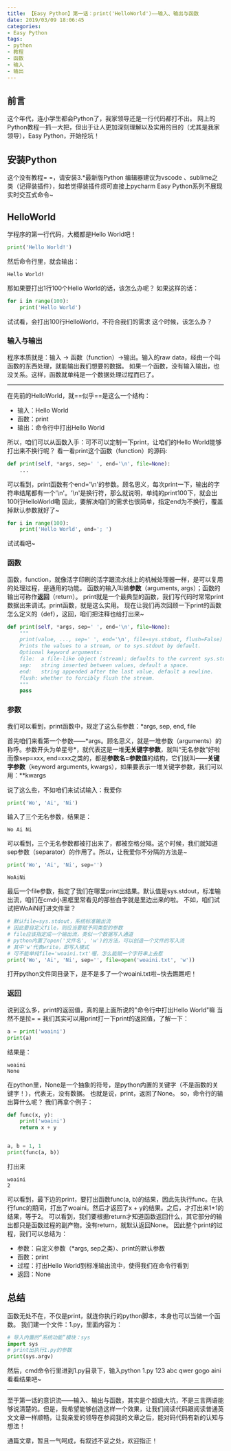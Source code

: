 ```yaml
---
title: 【Easy Python】第一话：print('HelloWorld')——输入、输出与函数
date: 2019/03/09 18:06:45
categories:
- Easy Python
tags:
- python
- 教程
- 函数
- 输入
- 输出
---
```


## 前言

这个年代，连小学生都会Python了，我家领导还是一行代码都打不出。
网上的Python教程一抓一大把，但出于让人更加深刻理解以及实用的目的（尤其是我家领导），Easy Python，开始挖坑！

## 安装Python

这个没有教程= =，请安装3.*最新版Python
编辑器建议为vscode 、sublime之类（记得装插件），如若觉得装插件烦可直接上pycharm
Easy Python系列不展现实时交互式命令~

## HelloWorld

学程序的第一行代码，大概都是Hello World吧！

```python
print('Hello World!')
```

然后命令行里，就会输出：

```plain
Hello World!
```

那如果要打出1行100个Hello World的话，该怎么办呢？
如果这样的话：

```python
for i in range(100):
    print('Hello World')
```

试试看，会打出100行HelloWorld，不符合我们的需求
这个时候，该怎么办？

<!-- more -->

### 输入与输出

程序本质就是：输入 -> 函数（function）->输出。输入的raw data，经由一个叫函数的东西处理，就能输出我们想要的数据。
如果一个函数，没有输入输出，也没关系。这样，函数就单纯是一个数据处理过程而已了。

---

在先前的HelloWorld，就==似乎==是这么一个结构：

- 输入：Hello World
- 函数：print
- 输出：命令行中打出Hello World

所以，咱们可以从函数入手：可不可以定制一下print，让咱们的Hello World能够打出来不换行呢？
看一看print这个函数（function）的源码:

```python
def print(self, *args, sep=' ', end='\n', file=None):
    ...
```

可以看到，print函数有个end='\n'的参数。顾名思义，每次print一下，输出的字符串结尾都有一个'\n'。'\n'是换行符，那么就说明，单纯的print100下，就会出100行HelloWorld嘞
因此，要解决咱们的需求也很简单，指定end为不换行，覆盖掉默认参数就好了~

```python
for i in range(100):
    print('Hello World', end='; ')
```

试试看吧~

### 函数

函数，function，就像活字印刷的活字跟流水线上的机械处理器一样，是可以复用的处理过程，是通用的功能。
函数的输入叫做**参数**（arguments, args）；函数的输出可称作**返回**（return）。
print就是一个最典型的函数，我们写代码时常常print数据出来调试。print函数，就是这么实用。
现在让我们再次回顾一下print的函数怎么定义的（def），这回，咱们把注释也给打出来~

```python
def print(self, *args, sep=' ', end='\n', file=None):
    """
    print(value, ..., sep=' ', end='\n', file=sys.stdout, flush=False)
    Prints the values to a stream, or to sys.stdout by default.
    Optional keyword arguments:
    file:  a file-like object (stream); defaults to the current sys.stdout.
    sep:   string inserted between values, default a space.
    end:   string appended after the last value, default a newline.
    flush: whether to forcibly flush the stream.
    """
    pass
```

### 参数

我们可以看到，print函数中，规定了这么些参数：*args, sep, end, file

首先咱们来看第一个参数——\*args。顾名思义，就是一堆参数（arguments）的称呼。参数开头为单星号\*，就代表这是一堆**无关键字参数**，就叫“无名参数”好啦
而像sep=xxx, end=xxx之类的，都是**参数名=参数值**的结构，它们就叫——**关键字参数**（keyword arguments, kwargs），如果要表示一堆关键字参数，我们可以用：\*\*kwargs

说了这么些，不如咱们来试试输入：我爱你

```python
print('Wo', 'Ai', 'Ni')
```

输入了三个无名参数，结果是：

```plain
Wo Ai Ni
```

可以看到，三个无名参数都被打出来了，都被空格分隔。这个时候，我们就知道sep参数（separator）的作用了。所以，让我爱你不分隔的方法是~

```python
print('Wo', 'Ai', 'Ni', sep='')
```

```plain
WoAiNi
```

最后一个file参数，指定了我们在哪里print出结果。默认值是sys.stdout，标准输出流，咱们在cmd小黑框里常看见的那些白字就是里边出来的啦。
不如，咱们试试把WoAiNi打进文件里？

```python
# 默认file=sys.stdout，系统标准输出流
# 因此要自定义file，则应当要赋予同类型的参数
# file应该指定成一个输出流，类似一个数据写入通道
# python内置了open('文件名', 'w')的方法，可以创造一个文件的写入流
# 其中'w'代表write，即写入模式
# 可不能单纯file='woaini.txt'喔，怎么能赋一个字符串上去惹
print('Wo', 'Ai', 'Ni', sep='', file=open('woaini.txt', 'w'))
```

打开python文件同目录下，是不是多了一个woaini.txt啦~快去瞧瞧吧！

### 返回

说到这么多，print的返回值，真的是上面所说的"命令行中打出Hello World"嘛
当然不是拉= =
我们其实可以用print打一下print的返回值，了解一下：

```python
a = print('woaini')
print(a)
```

结果是：

```plain
woaini
None
```

在python里，None是一个抽象的符号，是python内置的关键字（不是函数的关键字！），代表无，没有数据。
也就是说，print，返回了None。
so，命令行的输出算什么呢？
我们再拿个例子：

```python
def func(x, y):
    print('woaini')
    return x + y


a, b = 1, 1
print(func(a, b))
```

打出来

```plain
woaini
2
```

可以看到，最下边的print，要打出函数func(a, b)的结果，因此先执行func。在执行func的期间，打出了woaini。然后才返回了x + y的结果。之后，才打出来1+1的结果，等于2。
可以看到，我们要根据return才知道函数返回什么，其它部分的输出都只是函数过程的副产物。没有return，就默认返回None。
因此整个print的过程，我们可以总结为：

- 参数：自定义参数（*args, sep之类）、print的默认参数
- 函数：print
- 过程：打出Hello World到标准输出流中，使得我们在命令行看到
- 返回：None

## 总结

函数无处不在，不仅是print，就连你执行的python脚本，本身也可以当做一个函数。
我们建一个文件：1.py，里面内容为：

```python
# 导入内置的“系统功能”模块：sys
import sys
# print出执行1.py的参数
print(sys.argv)
```

然后，cmd命令行里进到1.py目录下，输入python 1.py 123 abc qwer gogo aini看看结果吧~

---

至于第一话的意识流——输入、输出与函数，其实是个超级大坑，不是三言两语能够说清楚的。但是，我希望能够创造这样一个效果，让我们阅读代码跟阅读普通英文文章一样顺畅，让我亲爱的领导在参阅我的文章之后，能对码代码有新的认知与想法！

通篇文章，暂且一气呵成，有叙述不妥之处，欢迎指正！